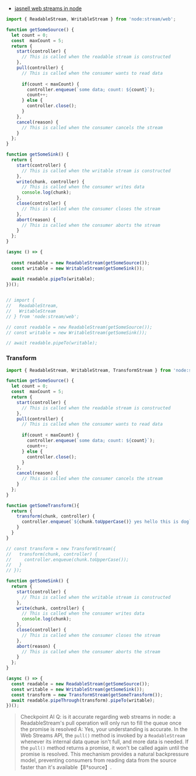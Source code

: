 - [jasnell web streams in node](https://www.jasnell.me/posts/webstreams)
```js
import { ReadableStream, WritableStream } from 'node:stream/web';

function getSomeSource() {
  let count = 0;
  const  maxCount = 5;
  return {
    start(controller) {
      // This is called when the readable stream is constructed
    },
    pull(controller) {
      // This is called when the consumer wants to read data
      
      if(count < maxCount) {
        controller.enqueue(`some data; count: ${count}`);
        count++;
      } else {
        controller.close();
      }
    },
    cancel(reason) {
      // This is called when the consumer cancels the stream
    }
  };
}

function getSomeSink() {
  return {
    start(controller) {
      // This is called when the writable stream is constructed
    },
    write(chunk, controller) {
      // This is called when the consumer writes data
      console.log(chunk);
    },
    close(controller) {
      // This is called when the consumer closes the stream
    },
    abort(reason) {
      // This is called when the consumer aborts the stream
    }
  };
}

(async () => {
  
  const readable = new ReadableStream(getSomeSource());
  const writable = new WritableStream(getSomeSink());
  
  await readable.pipeTo(writable);
})();


// import {
//   ReadableStream,
//   WritableStream
// } from 'node:stream/web';

// const readable = new ReadableStream(getSomeSource());
// const writable = new WritableStream(getSomeSink());

// await readable.pipeTo(writable);

```

### Transform
```js
import { ReadableStream, WritableStream, TransformStream } from 'node:stream/web';

function getSomeSource() {
  let count = 0;
  const  maxCount = 5;
  return {
    start(controller) {
      // This is called when the readable stream is constructed
    },
    pull(controller) {
      // This is called when the consumer wants to read data
      
      if(count < maxCount) {
        controller.enqueue(`some data; count: ${count}`);
        count++;
      } else {
        controller.close();
      }
    },
    cancel(reason) {
      // This is called when the consumer cancels the stream
    }
  };
}

function getSomeTransform(){
  return {
    transform(chunk, controller) {
      controller.enqueue(`${chunk.toUpperCase()} yes hello this is dog`);
    }
  }
}

// const transform = new TransformStream({
//   transform(chunk, controller) {
//     controller.enqueue(chunk.toUpperCase());
//   }
// });

function getSomeSink() {
  return {
    start(controller) {
      // This is called when the writable stream is constructed
    },
    write(chunk, controller) {
      // This is called when the consumer writes data
      console.log(chunk);
    },
    close(controller) {
      // This is called when the consumer closes the stream
    },
    abort(reason) {
      // This is called when the consumer aborts the stream
    }
  };
}

(async () => {
  const readable = new ReadableStream(getSomeSource());
  const writable = new WritableStream(getSomeSink());
  const transform = new TransformStream(getSomeTransform());
  await readable.pipeThrough(transform).pipeTo(writable);
})();

```

> Checkpoint AI
> Q: is it accurate regarding web streams in node: a ReadableStream's pull operation will only run to fill the queue once the promise is resolved
> A: Yes, your understanding is accurate. In the Web Streams API, the `pull()` method is invoked by a `ReadableStream` whenever its internal data queue isn't full, and more data is needed. If the `pull()` method returns a promise, it won't be called again until the promise is resolved. This mechanism provides a natural backpressure model, preventing consumers from reading data from the source faster than it's available【8†source】.


